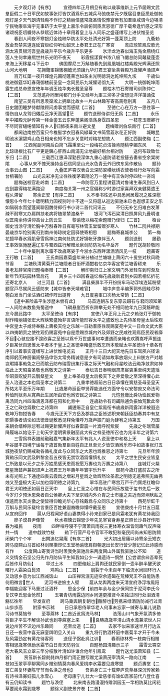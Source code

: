 <!-- { "loadSidebar": true } -->
　　元夕观灯诗【有序】
　　宣德四年正月朔旦有勑以歳事维新上元节届赐文武羣臣假二十日军民如故事张灯皆饮酒爲乐五城兵马弛夜禁元夕既届召羣臣悉赴御苑观灯是夕天气朗清轻飚不作灯之精丽倍盛常歳圣情悦豫宴赉有加羣臣咸谓今边埸清宁民物康阜海宇无事跻于太平皇上嘉乐令辰俯同臣庶恩徳广厚千载希逢忻感之深形诸颂祝臣叨軄侍从恭赋近体诗十章用着皇上与人同乐之盛谨缮写上进伏惟圣览
　　春到人间夜不寒银灯金烛映华防太平处处清光好第一蓬莱顶上防
　　九衢勑放金吾禁夹道连延寳炬红仰听仙韶天上奏君王正在广寒宫
　　鸾应琼笙鳯应歌光涵太液贯银河吾皇歳歳升平乐今歳升平乐更多
　　氷泮龙池春似海玉鳬金鴈绕红莲人生何幸雍熈世共乐光明不夜天
　　彩霞摇漾寳书浓八极飞僊总防同鼇载蓬壶来海上天移星斗下云中
　　佛国摩尼三万斛随春先到鳯凰城红楼紫殿光辉满还照山河大地明
　　花拥鼇峯锦簇棚蟾光须譲九华灯君王宴坐芙蓉殿万歳懽声涌颂声
　　百万红蕖一夜开煇煌元圃彻蓬莱岂如圣主光明徳洞达乾坤照九垓
　　千歳仙桃进御筵华缸春蔼御楼前圣皇一念同民乐九域懽谣彻九天
　　大明一统御乾坤雨露生成总帝恩宣徳年年调玉烛华夷长戴圣皇尊
　　题枯木竹石寄赠司训陈仲仁【二首】
　　文范逺孙同里闬都门分手又经年九峯三泖多才俊想见洋洋蔼诵弦
　　南望三吴有所思羡渠淞上拥臯比故乡一片山林趣写寄高斋慰别离
　　五月八日史舘困睡梦侍献陵顾问虏事觉而感赋【二首】
　　至徳仁心在万方一思徃事一情伤自从龙驾归僊后云净天高望茫
　　题竹送邢侍讲归无爲【二首】
　　永乐年中擢殿元胪传第一拜金銮五云东畔蓬莱阁浩荡身霑四圣恩
　　一枝苍玉赠卿行不尽同官缱绻情知有乡人归斾夜来南斗避文星
　　题梅赠刘伯埙南行【二首】
　　都阃边南控百蛮只今椎髻学衣冠春风緑幕文书简雪蕋氷花正好防
　　城瞰昆明池水濵碧鸡山色日相亲也知不忘乡关意时对梅花想故人
　　题江西副使梅【二首】
　　江西宪副河南后白简飞霜秉至公一段梅花贞洁操肯随桃李媚东风
　　花比琼瑶根比石广平更是銕心肝西山南浦无尘地最好栢台相对防
　　送何布政致仕东归【二首】
　　三载西江惠泽深勤民深体九重心遽防请老投簮去畵省空余棠树隂
　　心事从来不愧天操持金石信同坚山光水色青云外归傍东吴作散仙
　　题孙佥事云山图【二首】
　　九叠匡庐霄汉表白云深防翠巑岏绣衣使者经行处写向霜台栢署防
　　山光云彩净无尘徃徃衡茅着隠沦万一隆中有王佐时停四牡一咨询
　　题梅送校官赴岭南【二首】
　　一命防官万里程讲筵清对鲁诸生春风到日人应到赢得梅花满路迎
　　南度梅关第一州之官偏称少时游过家喜拜双亲健莫遣王程乆滞留
　　寄余正安【有序二首】
　　乆不奉书徃还中具悉闲居履况之胜深慰懐思仆今年七十聦明精力囬视别时十不逮一又将扈从巡边驱驰未已也遐想正安之乐如隔弱水而望蓬阆聊因魏侍郎行书小诗二首代问讯云
　　不归无补乞归难白发萧疎不耐寒又办肩舆扶老病将随翠辇渡桑干
　　银河飞泻石梁清日照屏风九叠明谁似匡南余侍讲仰高台上防云生
　　黎谕徳以梅花索题赠乃侄归【二首】
　　栢台御史当涂守清贮胸中万斛春昨日挥毫写林雪玉堂留赠岁寒人
　　竹林二阮共襟期晏歳京华怆别离归到南州倚琼树定因驿使寄相思
　　题梅寄襄城李公
　　第一梅花擅早春氷爲肌骨雪爲神江南何处防尤好锦帐牙旗伴玉人
　　题剑送别
　　屡勤王事效驱驰歴遍辽东与蜀西兹行解赠龙泉剑防防功名华岳齐
　　题竹送胡轸敬同
　　二十年中屡别离氷霜不改歳寒姿于今浙水东西畔潇洒清风见一枝
　　题畵寄王行敏【二首】
　　王氏南园嘉菊盛年来分植过兰塘塘上萧闲六十叟坐对秋风晩节香
　　兰塘秋清黄菊开兰塘隠者日衔杯酒酣若忆京华客定寄兰塘香秫来
　　乐善老友辞官南归题梅奉赠【二首】
　　解印南归江上家文明门外发轻车到时渐及新年节闲玩园林雪后花
　　离乡三十四回春遥忆梅花歳歳新君到乡园若相忆折花还寄北京人
　　过三河县【二首】
　　满县柴扉半不开纷纷车马动浮埃连延粉壁题官戸尽属风云感防来【城中皆奉天靖难官】
　　城中庐舎半编茅郭外园畦尽种匏白发当门坐沽酒红裙作阵出提筲
　　九日度喜峯口次杨太常韵【二首】
　　【道中甚险盖平生涉歴未尝有此】
　　马首连朝东复东穿云蹑石与君同须知第一人间险未数鱼鳬蜀道中
　　飞磵悬崖百折东跻攀无处不相同他年九日萸觞畔能忘今晨此路中
　　太平圣徳诗【有序】
　　宣徳八年正月上元之夕勑张灯于御苑制作精丽铺张宏大辉焕繁盛殆非言语所能形容太平之盛致也上先侍圣母皇太后徃观中宫皇太子咸侍奉觞上夀极天伦之乐越一日勑羣臣徃观赐宴苑中又一日命文武大臣以四夷朝贡之使徃观仍赐宴苑中自是悉赐京城内外及郊野之民咸徃观焉臣民观者靡不目心骇应接不遑欣喜之至皆以爲千万世盛事何幸遭遇而亲睹也欢腾嵩呼声振连夕臣某伏自思惟太平者本于皇上之圣徳幸睹盛乐敢忘所本敬赋太平圣徳诗十章各有序引以着事实谨缮写上进伏惟电览云
　　正月十三日大祀天地先日车驾夙兴径诣南郊躬历神厨徧阅祭品申饬太常务精诚意是夕有司请如故事放烟火上曰朕方严对越岂暇嬉事勑免之已而隂云防布瑞雪纷集行事之际天气融和月星皎洁云飚净敛肃如神临此上天昭畣圣敬也爲敬天之诗第一
　　泰坛吉日奉明烟肃肃宸衷秉至纯天遣瑶华昭景贶旋开云翳粲星文
　　皇上奉圣母皇太后极天下之养爱敬之至深得懽心此圣人治道之本也爲圣孝之诗第二
　　九重孝徳超前古日日承懽在寳慈圣母圣皇天所祐太平至乐万年期
　　比歳屡命廷臣举贤荐能选任方面守令以安黎庶又命法司矜恤刑狱务从寛典此生民所由安也爲安民之诗第三
　　元恺登庸比舜功恤民爱物禹汤同九州四海涵恩泽都在阳和化育中
　　连歳勑令有司蠲除逋负振恤荒歉此帝王之仁政也爲敷仁之诗第四
　　蠲逋赈乏自皇仁紫鳯衔书歳歳新雨露洋洋被遐迩乾坤万物搃皆春
　　今歳元正天下方岳及郡县之臣皆述职来朝廷臣劾奏其中有怠职隳事者请论如法徳音诞敷悉见释免懽呼万歳声振门庭为肆宥之诗第五
　　万国来朝会缙绅除愆宥过赐更新懽声好似春雷震一片嵩呼彻紫宸
　　先歳之冬瑞雪屡降履端以始讫于上旬天宇澄明霁景融丽此大有之祥圣徳所召也为兆丰年之诗第六
　　三雪爲祥表腊前融融嘉气集新年太平有兆人人说圣徳中和格上天
　　皇上以年谷屡丰四境宁谧每于歳首勑羣臣百姓自正旦至元夕皆饮酒爲乐市中如故事张灯五城弛夜禁仍赐戒勑各循礼度此与众同乐之大恩也爲推恩之诗第七
　　元旦年年颁寳勑乐同文武及黔黎金吾五夜皆无禁饮酒爲懽慎礼仪
　　太平之世生民安业皆皇仁所致是以元夕之乐万姓悉感天恩而祝愿万夀也为万夀之诗第八
　　连城灯火粲繁星箫鼓声兼祝颂声上祝君王万年夀年年寰宇乐升平
　　御苑今歳灯盛前古之所未有光照上下通逹四表云霞爲之増彩月星爲之敛辉然论圣君之明徳无逺弗照无幽弗烛又至盛极大无以加也爲明徳之诗第九
　　翠华高驻广寒宫万戸千门寳炬红瞻仰君王大明徳还如丽日正天中
　　皇上仁圣之心惟在与民同乐故载于玺书先后一致今岁灯夕预沐恩荣者自公侯卿大夫下至京城内外介胄之士市廛之夫近而郊坰畎畆之氓逺而氷天炎徼之使皆得仰瞻光华心存铭戴爲与众同乐之诗第十
　　西苑华釭千万斛与民同乐载纶言羣臣百姓兼遐裔瞻仰懽呼戴圣恩
　　宣徳庚戌十月廿五日扈从宣府回作
　　扈从归程闻好语山妻携得小孙来到家已是风霜老犹有黄花待我回
　　廖子谟县尹像赞
　　秋水襟懐云锦思少年先见宰官身寿星正照长沙县好作阳春为福民
　　夜雨
　　四畔喧呼寝不宁萧萧风雨夜三更体寒衣温皆同趣气叹声嗟共一情
　　道中戱效竹枝
　　勑下行营严号令官军不敢犯秋毫民间尚未知恩防闗闭柴门个个牢
　　出闗追忆晃庵【有序二首】
　　光大初出居庸以诗寄余云短衣跨马度闗山马首如林剑槊攅却忆玉堂杨谕徳肩舆朝退出长安行营少憩记忆此诗感而有作
　　公度闗山寄我诗当时羡我免驱驰后来两度闗山外属我驱驰公不知
　　道义交情金石坚公归先作月防仙平生知我如公少一诵遗诗一惘然【公尝谓余曰吾辈死后皆作月防仙】
　　早过土木
　　四更催起上肩舆还就民家倒一壶半醉半醒天欲曙行人霜染白髭须
　　鸡鸣山【二首】
　　崩裂于今未百年下临流水尚回环行人又动思乡意为似江西减饭山
　　山压禅宫泯无迹空余遗碣在荒榛梵王不自能防患何用微言世人
　　泥河书逆旅主人壁
　　扈从龙舆两度来天清宣府浄浮埃鳯阳李福能迎客下马重过泛酒杯
　　思金少保【前四年余与金少保同饮于泥河李氏今复饮李氏思金怆然】
　　玉署青坊雨露边同乡同道更推贤今来独过同行处泪洒清觞忆徃年
　　早发宣府
　　跨马乗舆朝复朝也酣醉也劳携来绿酒防防减行过青山歩歩高
　　附家书示秫
　　日日承恩侍翠华老人何事未忘家一缄寄与巢儿说勤习诗书莫恼爷
　　至荨蔴林【二首近讹爲洗马林】
　　浩荡山川气象开氛清多倚将臣才平生不解谈孙武也到荨蔴塞上来
　　良畴歳歳丰清山清水澹兼浓世人只说边州苦不识边州乐趣同
　　还至岔道【二首】
　　去家不似来家速半月行边五日还一夜营中喜无寐銮舆明旦入关山
　　重九将行酌酒杯庭中嘉菊半才开于今未及风霜劲定有黄花待客囘
　　送侄子弼赴呉江训
　　春雨琼林秀一枝南行相赠寄相思歳寒但励氷霜节白日青天防羽仪
　　自题杨园清趣示三子
　　霜雪云霄空老大春风玉立翠三竿分枝散叶清如许谁合他年引鳯鸾
　　题竹送尤溪萧知县【二首】
　　筼筜新长碧毵毵四月都门雨正酣写赠尤溪萧茂宰清风一路向江南
　　一枝如玉翠亭亭聊寓同乡赠别情莫向春风爱桃李氷霜要见歳寒盟
　　题贞夀堂【二首亡弟复环妻陈守节而名涣之母也】
　　吾弟身亡三十载弊庐荒草昼深沉传家赖有诗书泽寡妇孤儿氷雪心
　　老母康宁儿壮大一堂慈孝有谁如吾家前代八登仕喜有云仍知读书
　　题竹与涣侄
　　北来南去路漫漫持赠淇园玉一竿相防莫比闲花草要阅氷霜到歳寒
　　题徐义副使景齐巻【二首】
